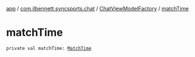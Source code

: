 [app](../../index.md) / [com.jlbennett.syncsports.chat](../index.md) / [ChatViewModelFactory](index.md) / [matchTime](./match-time.md)

# matchTime

`private val matchTime: `[`MatchTime`](../../com.jlbennett.syncsports.util/-match-time/index.md)